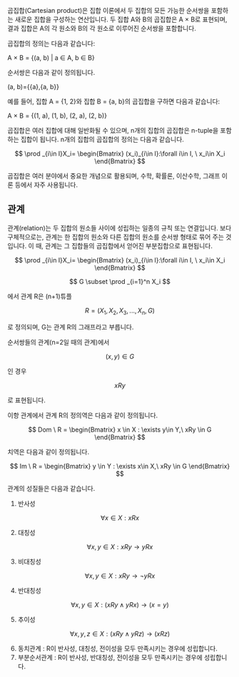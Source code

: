 곱집합(Cartesian product)은 집합 이론에서 두 집합의 모든 가능한 순서쌍을 포함하는 새로운 집합을 구성하는 연산입니다. 두 집합 A와 B의 곱집합은 A × B로 표현되며, 결과 집합은 A의 각 원소와 B의 각 원소로 이루어진 순서쌍을 포함합니다.

곱집합의 정의는 다음과 같습니다:

A × B = {(a, b) | a ∈ A, b ∈ B}

순서쌍은 다음과 같이 정의됩니다.

(a, b)={{a},{a, b}}

예를 들어, 집합 A = {1, 2}와 집합 B = {a, b}의 곱집합을 구하면 다음과 같습니다:

A × B = {(1, a), (1, b), (2, a), (2, b)}

곱집합은 여러 집합에 대해 일반화될 수 있으며, n개의 집합의 곱집합은 n-tuple을 포함하는 집합이 됩니다.
n개의 집합의 곱집합의 정의는 다음과 같습니다.

$$
\prod _{i\in I}X_i= \begin{Bmatrix}
(x_i)_{i\in I}:\forall i\in I, \ x_i\in X_i \end{Bmatrix}
$$

곱집합은 여러 분야에서 중요한 개념으로 활용되며, 수학, 확률론, 이산수학, 그래프 이론 등에서 자주 사용됩니다.
<h2>관계</h2>
관계(relation)는 두 집합의 원소들 사이에 성립하는 일종의 규칙 또는 연결입니다. 보다 구체적으로는, 관계는 한 집합의 원소와 다른 집합의 원소를 순서쌍 형태로 묶어 주는 것입니다. 이 때, 관계는 그 집합들의 곱집합에서 얻어진 부분집합으로 표현됩니다.

$$
\prod _{i\in I}X_i= \begin{Bmatrix}
(x_i)_{i\in I}:\forall i\in I, \ x_i\in X_i \end{Bmatrix}
$$

$$
G \subset \prod _{i=1}^n X_i
$$

에서 관계 R은 (n+1)튜플

$$
R=(X_1,X_2,X_3,...,X_n,G)
$$

로 정의되며, G는 관계 R의 그래프라고 부릅니다.

순서쌍들의 관계(n=2일 때의 관계)에서

$$
(x,y)\in G
$$

인 경우

$$
xRy
$$

로 표현됩니다.

이항 관계에서 관계 R의 정의역은 다음과 같이 정의됩니다.

$$
Dom \ R = \begin{Bmatrix} x \in X : \exists y\in Y,\ xRy \in G \end{Bmatrix}
$$

치역은 다음과 같이 정의됩니다.

$$
Im \ R = \begin{Bmatrix} y \in Y : \exists x\in X,\ xRy \in G \end{Bmatrix}
$$

관계의 성질들은 다음과 같습니다.

1. 반사성

$$
\forall x \in X : xRx
$$

2. 대칭성

$$
\forall x, y\in X: xRy \rightarrow yRx
$$

3. 비대칭성

$$
\forall x, y \in X:xRy \rightarrow \neg yRx
$$

4. 반대칭성

$$
\forall x, y\in X:(xRy\land yRx)\rightarrow (x=y)
$$

5. 추이성

$$
\forall x, y, z\in X:(xRy\land yRz)\rightarrow (xRz)
$$

6. 동치관계 : R이 반사성, 대칭성, 전이성을 모두 만족시키는 경우에 성립합니다.
7. 부분순서관계 : R이 반사성, 반대칭성, 전이성을 모두 만족시키는 경우에 성립합니다.
